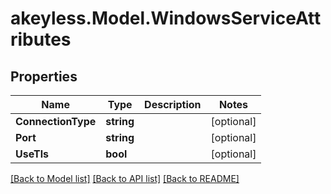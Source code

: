 # akeyless.Model.WindowsServiceAttributes

## Properties

Name | Type | Description | Notes
------------ | ------------- | ------------- | -------------
**ConnectionType** | **string** |  | [optional] 
**Port** | **string** |  | [optional] 
**UseTls** | **bool** |  | [optional] 

[[Back to Model list]](../README.md#documentation-for-models) [[Back to API list]](../README.md#documentation-for-api-endpoints) [[Back to README]](../README.md)

